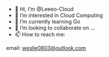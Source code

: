 - 👋 Hi, I’m @Leeeo-Cloud
- 👀 I’m interested in Cloud Computing
- 🌱 I’m currently learning Go
- 💞️ I’m looking to collaborate on ...
- 📫 How to reach me: 

email: weslie0803@outlook.com

<!---
Leeeo-Cloud/Leeeo-Cloud is a ✨ special ✨ repository because its `README.md` (this file) appears on your GitHub profile.
You can click the Preview link to take a look at your changes.
--->
